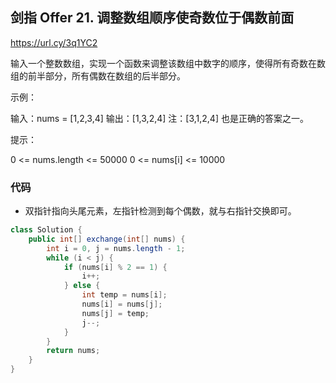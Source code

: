 ## 剑指 Offer 21. 调整数组顺序使奇数位于偶数前面

https://url.cy/3q1YC2

输入一个整数数组，实现一个函数来调整该数组中数字的顺序，使得所有奇数在数组的前半部分，所有偶数在数组的后半部分。

 

示例：

输入：nums = [1,2,3,4]
输出：[1,3,2,4] 
注：[3,1,2,4] 也是正确的答案之一。



提示：

0 <= nums.length <= 50000
0 <= nums[i] <= 10000



### 代码

- 双指针指向头尾元素，左指针检测到每个偶数，就与右指针交换即可。

```java
class Solution {
    public int[] exchange(int[] nums) {
        int i = 0, j = nums.length - 1;
        while (i < j) {
            if (nums[i] % 2 == 1) {
                i++;
            } else {
                int temp = nums[i];
                nums[i] = nums[j];
                nums[j] = temp;
                j--;
            }
        }
        return nums;
    }
}
```

